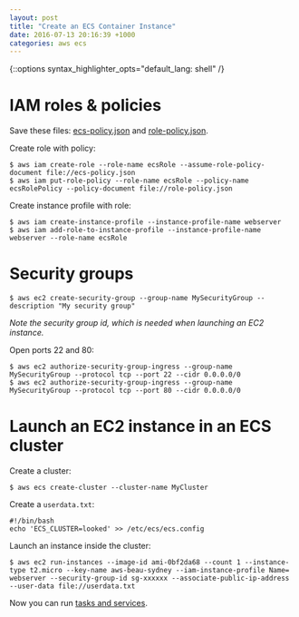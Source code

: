```yaml
---
layout: post
title: "Create an ECS Container Instance"
date: 2016-07-13 20:16:39 +1000
categories: aws ecs
---
```

{::options syntax_highlighter_opts="default_lang: shell" /}

IAM roles & policies
====================

Save these files: [ecs-policy.json](/files/ecs-policy.json) and
[role-policy.json](/files/role-policy.json).

Create role with policy:

    $ aws iam create-role --role-name ecsRole --assume-role-policy-document file://ecs-policy.json
    $ aws iam put-role-policy --role-name ecsRole --policy-name ecsRolePolicy --policy-document file://role-policy.json

Create instance profile with role:

    $ aws iam create-instance-profile --instance-profile-name webserver
    $ aws iam add-role-to-instance-profile --instance-profile-name webserver --role-name ecsRole

Security groups
===============

    $ aws ec2 create-security-group --group-name MySecurityGroup --description "My security group"

*Note the security group id, which is needed when launching an EC2 instance.*

Open ports 22 and 80:

    $ aws ec2 authorize-security-group-ingress --group-name MySecurityGroup --protocol tcp --port 22 --cidr 0.0.0.0/0
    $ aws ec2 authorize-security-group-ingress --group-name MySecurityGroup --protocol tcp --port 80 --cidr 0.0.0.0/0

Launch an EC2 instance in an ECS cluster
========================================

Create a cluster:

    $ aws ecs create-cluster --cluster-name MyCluster

Create a `userdata.txt`:

    #!/bin/bash
    echo 'ECS_CLUSTER=looked' >> /etc/ecs/ecs.config

Launch an instance inside the cluster:

    $ aws ec2 run-instances --image-id ami-0bf2da68 --count 1 --instance-type t2.micro --key-name aws-beau-sydney --iam-instance-profile Name= webserver --security-group-id sg-xxxxxx --associate-public-ip-address --user-data file://userdata.txt

Now you can run [tasks and services](/aws/ecs/2016/07/14/ecs-service.html).
